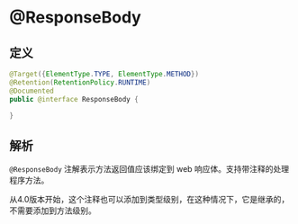 # @ResponseBody

## 定义

```java
@Target({ElementType.TYPE, ElementType.METHOD})
@Retention(RetentionPolicy.RUNTIME)
@Documented
public @interface ResponseBody {

}
```

## 解析

`@ResponseBody`  注解表示方法返回值应该绑定到 web 响应体。支持带注释的处理程序方法。

从4.0版本开始，这个注释也可以添加到类型级别，在这种情况下，它是继承的，不需要添加到方法级别。

